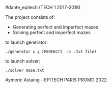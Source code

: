 #dante_epitech (TECH 1 2017-2018)

The project consists of:

- Generating perfect and imperfect mazes 
- Solving perfect and imperfect mazes

to launch generator:

    ./generator x y [PERFECT]  (> .txt file)

to launch solver:

    ./solver maze.txt
    
Aymeric Astaing - EPITECH PARIS PROMO 2022
